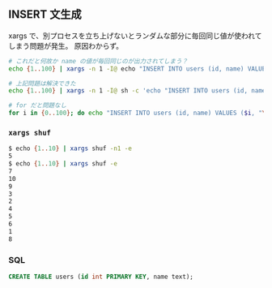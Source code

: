 ## INSERT 文生成
xargs で、別プロセスを立ち上げないとランダムな部分に毎回同じ値が使われてしまう問題が発生。
原因わからず。

``` sh
# これだと何故か name の値が毎回同じのが出力されてしまう？
echo {1..100} | xargs -n 1 -I@ echo "INSERT INTO users (id, name) VALUES (@, "\'"$(cat /dev/urandom | LC_CTYPE=utf_8 tr -dc a-z | fold -w 5 | head -n 1)"\'");"

# 上記問題は解決できた
echo {1..100} | xargs -n 1 -I@ sh -c 'echo "INSERT INTO users (id, name) VALUES (@, '\''$(cat /dev/urandom | LC_CTYPE=utf_8 tr -dc a-z | fold -w 5 | head -n 1)'\'');"'

# for だと問題なし
for i in {0..100}; do echo "INSERT INTO users (id, name) VALUES ($i, "\'"$(cat /dev/urandom | LC_CTYPE=utf_8 tr -dc a-z | fold -w 5 | head -n 1)"\'");"; done
```

### `xargs shuf`

``` sh
$ echo {1..10} | xargs shuf -n1 -e
5
$ echo {1..10} | xargs shuf -e
7
10
9
3
2
4
5
6
1
8
```



### SQL
``` sql
CREATE TABLE users (id int PRIMARY KEY, name text);
```

